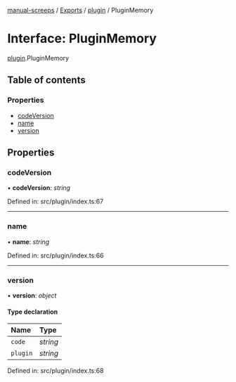 [manual-screeps](../README.md) / [Exports](../modules.md) / [plugin](../modules/plugin.md) / PluginMemory

# Interface: PluginMemory

[plugin](../modules/plugin.md).PluginMemory

## Table of contents

### Properties

- [codeVersion](plugin.pluginmemory.md#codeversion)
- [name](plugin.pluginmemory.md#name)
- [version](plugin.pluginmemory.md#version)

## Properties

### codeVersion

• **codeVersion**: *string*

Defined in: src/plugin/index.ts:67

___

### name

• **name**: *string*

Defined in: src/plugin/index.ts:66

___

### version

• **version**: *object*

#### Type declaration

| Name | Type |
| :------ | :------ |
| `code` | *string* |
| `plugin` | *string* |

Defined in: src/plugin/index.ts:68
